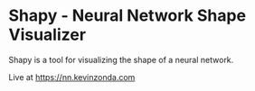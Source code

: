 # Shapy - Neural Network Shape Visualizer

Shapy is a tool for visualizing the shape of a neural network.

Live at <https://nn.kevinzonda.com>